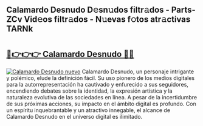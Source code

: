 ## Calamardo Desnudo D𝚎sn𝚞dos filtr𝚊dos - Parts-ZCv Vid𝚎os filtr𝚊dos - N𝚞evas f𝚘tos atr𝚊ctivas TARNk

# <h2><a href="http://mb0nc1.tromn.icu/?c=Calamardo+Desnudo">🔗👉👉👉 Calamardo Desnudo 🔗🔗</a></h2>

[![Calamardo Desnudo nuevo](https://i.imgur.com/pEAQMta.gif)](http://mb0nc1.tromn.icu/?c=Calamardo+Desnudo)
Calamardo Desnudo, un personaje intrigante y polémico, elude la definición fácil. Su uso pionero de los medios digitales para la autorrepresentación ha cautivado y enfurecido a sus seguidores, encendiendo debates sobre la identidad, la expresión artística y la naturaleza evolutiva de las sociedades en línea. A pesar de la incertidumbre de sus próximas acciones, su impacto en el ámbito digital es profundo. Con un espíritu inquebrantable y un atractivo innegable, el alcance de Calamardo Desnudo en el universo digital es ilimitado.
